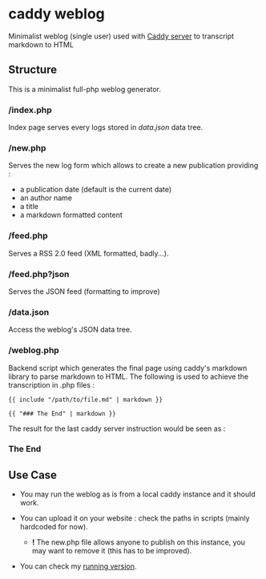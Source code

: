 # caddy weblog
Minimalist weblog (single user) used with [Caddy server](https://caddyserver.com/) to transcript markdown to HTML

## Structure

This is a minimalist full-php weblog generator. 

### /index.php

Index page serves every logs stored in *data.json* data tree.

### /new.php

Serves the new log form which allows to create a new publication providing :
- a publication date (default is the current date)
- an author name
- a title
- a markdown formatted content

### /feed.php

Serves a RSS 2.0 feed (XML formatted, badly...).

### /feed.php?json

Serves the JSON feed (formatting to improve)

### /data.json

Access the weblog's JSON data tree.

### /weblog.php

Backend script which generates the final page using caddy's markdown library to parse markdown to HTML. The following is used to achieve the transcription in .php files :
```
{{ include "/path/to/file.md" | markdown }}

{{ "### The End" | markdown }}
```
The result for the last caddy server instruction would be seen as :
### The End

## Use Case

- You may run the weblog as is from a local caddy instance and it should work.
- You can upload it on your website : check the paths in scripts (mainly hardcoded for now).
  - **!** The new.php file allows anyone to publish on this instance, you may want to remove it (this has to be improved).

- You can check my [running version](https://dukeart.netlib.re/weblog "dukeart/weblog").

